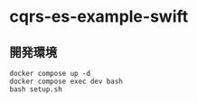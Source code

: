 # cqrs-es-example-swift

## 開発環境

```shell
docker compose up -d
docker compose exec dev bash
bash setup.sh
```